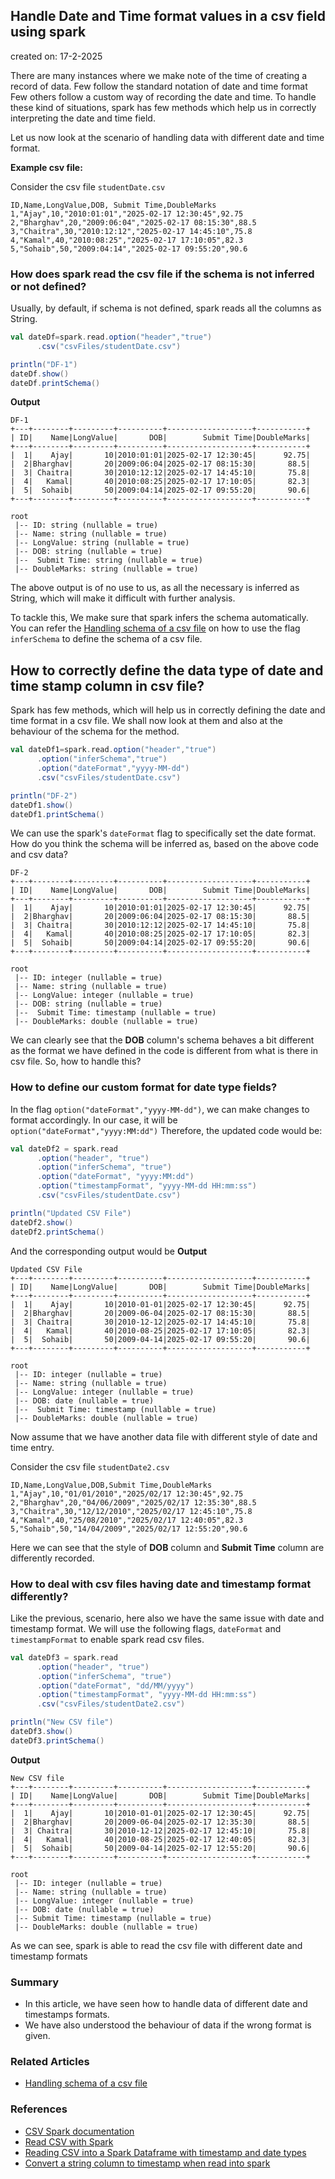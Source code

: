 ## Handle Date and Time format values in a csv field using spark

created on: 17-2-2025

There are many instances where we make note of the time of creating a record of data. Few follow the standard notation of date and time format
Few others follow a custom way of recording the date and time. To handle these kind of situations, spark has few methods which help us in correctly interpreting the date and time field.


Let us now look at the scenario of handling data with different date and time format.

**Example csv file:** 

Consider the csv file `studentDate.csv`
```csv
ID,Name,LongValue,DOB, Submit Time,DoubleMarks
1,"Ajay",10,"2010:01:01","2025-02-17 12:30:45",92.75
2,"Bharghav",20,"2009:06:04","2025-02-17 08:15:30",88.5
3,"Chaitra",30,"2010:12:12","2025-02-17 14:45:10",75.8
4,"Kamal",40,"2010:08:25","2025-02-17 17:10:05",82.3
5,"Sohaib",50,"2009:04:14","2025-02-17 09:55:20",90.6
```

### How does spark read the csv file if the schema is not inferred or not defined?
Usually, by default, if schema is not defined, spark reads all the columns as String.
```scala
val dateDf=spark.read.option("header","true")
      .csv("csvFiles/studentDate.csv")

println("DF-1")
dateDf.show()
dateDf.printSchema()
```
**Output**
```text
DF-1
+---+--------+---------+----------+-------------------+-----------+
| ID|    Name|LongValue|       DOB|        Submit Time|DoubleMarks|
+---+--------+---------+----------+-------------------+-----------+
|  1|    Ajay|       10|2010:01:01|2025-02-17 12:30:45|      92.75|
|  2|Bharghav|       20|2009:06:04|2025-02-17 08:15:30|       88.5|
|  3| Chaitra|       30|2010:12:12|2025-02-17 14:45:10|       75.8|
|  4|   Kamal|       40|2010:08:25|2025-02-17 17:10:05|       82.3|
|  5|  Sohaib|       50|2009:04:14|2025-02-17 09:55:20|       90.6|
+---+--------+---------+----------+-------------------+-----------+

root
 |-- ID: string (nullable = true)
 |-- Name: string (nullable = true)
 |-- LongValue: string (nullable = true)
 |-- DOB: string (nullable = true)
 |--  Submit Time: string (nullable = true)
 |-- DoubleMarks: string (nullable = true)
```
The above output is of no use to us, as all the necessary is inferred as String, which will make it difficult with further analysis.

To tackle this, We make sure that spark infers the schema automatically. You can refer the [Handling schema of a csv file](csvOps2.md) on how to use the flag `inferSchema` to define the schema of a csv file.

## How to correctly define the data type of date and time stamp column in csv file?

Spark has few methods, which will help us in correctly defining the date and time format in a csv file.
We shall now look at them and also at the behaviour of the schema for the method.

```scala
val dateDf1=spark.read.option("header","true")
      .option("inferSchema","true")
      .option("dateFormat","yyyy-MM-dd")
      .csv("csvFiles/studentDate.csv")

println("DF-2")
dateDf1.show()
dateDf1.printSchema()
```
We can use the spark's `dateFormat` flag to specifically set the date format.
How do you think the schema will be inferred as, based on the above code and csv data?
```text
DF-2
+---+--------+---------+----------+-------------------+-----------+
| ID|    Name|LongValue|       DOB|        Submit Time|DoubleMarks|
+---+--------+---------+----------+-------------------+-----------+
|  1|    Ajay|       10|2010:01:01|2025-02-17 12:30:45|      92.75|
|  2|Bharghav|       20|2009:06:04|2025-02-17 08:15:30|       88.5|
|  3| Chaitra|       30|2010:12:12|2025-02-17 14:45:10|       75.8|
|  4|   Kamal|       40|2010:08:25|2025-02-17 17:10:05|       82.3|
|  5|  Sohaib|       50|2009:04:14|2025-02-17 09:55:20|       90.6|
+---+--------+---------+----------+-------------------+-----------+

root
 |-- ID: integer (nullable = true)
 |-- Name: string (nullable = true)
 |-- LongValue: integer (nullable = true)
 |-- DOB: string (nullable = true)
 |--  Submit Time: timestamp (nullable = true)
 |-- DoubleMarks: double (nullable = true)
```
We can clearly see that the **DOB** column's schema behaves a bit different as the format we have defined in the code is different from what is there in csv file. 
So, how to handle this?

### How to define our custom format for date type fields?
In the flag `option("dateFormat","yyyy-MM-dd")`, we can make changes to format accordingly. In our case, it will be `option("dateFormat","yyyy:MM:dd")`
Therefore, the updated code would be:
```scala
val dateDf2 = spark.read
      .option("header", "true")
      .option("inferSchema", "true")
      .option("dateFormat", "yyyy:MM:dd")
      .option("timestampFormat", "yyyy-MM-dd HH:mm:ss")
      .csv("csvFiles/studentDate.csv")

println("Updated CSV File")
dateDf2.show()
dateDf2.printSchema()
```
And the corresponding output would be 
**Output**
```text
Updated CSV File
+---+--------+---------+----------+-------------------+-----------+
| ID|    Name|LongValue|       DOB|        Submit Time|DoubleMarks|
+---+--------+---------+----------+-------------------+-----------+
|  1|    Ajay|       10|2010-01-01|2025-02-17 12:30:45|      92.75|
|  2|Bharghav|       20|2009-06-04|2025-02-17 08:15:30|       88.5|
|  3| Chaitra|       30|2010-12-12|2025-02-17 14:45:10|       75.8|
|  4|   Kamal|       40|2010-08-25|2025-02-17 17:10:05|       82.3|
|  5|  Sohaib|       50|2009-04-14|2025-02-17 09:55:20|       90.6|
+---+--------+---------+----------+-------------------+-----------+

root
 |-- ID: integer (nullable = true)
 |-- Name: string (nullable = true)
 |-- LongValue: integer (nullable = true)
 |-- DOB: date (nullable = true)
 |--  Submit Time: timestamp (nullable = true)
 |-- DoubleMarks: double (nullable = true)
```

Now assume that we have another data file with different style of date and time entry.

Consider the csv file `studentDate2.csv`
```csv
ID,Name,LongValue,DOB,Submit Time,DoubleMarks
1,"Ajay",10,"01/01/2010","2025/02/17 12:30:45",92.75
2,"Bharghav",20,"04/06/2009","2025/02/17 12:35:30",88.5
3,"Chaitra",30,"12/12/2010","2025/02/17 12:45:10",75.8
4,"Kamal",40,"25/08/2010","2025/02/17 12:40:05",82.3
5,"Sohaib",50,"14/04/2009","2025/02/17 12:55:20",90.6
```
Here we can see that the style of **DOB** column and **Submit Time** column are differently recorded.

### How to deal with csv files having date and timestamp format differently?

Like the previous, scenario, here also we have the same issue with date and timestamp format. We will use the following flags, `dateFormat` and `timestampFormat` to enable spark read csv files.
```scala
val dateDf3 = spark.read
      .option("header", "true")
      .option("inferSchema", "true")
      .option("dateFormat", "dd/MM/yyyy")
      .option("timestampFormat", "yyyy-MM-dd HH:mm:ss")
      .csv("csvFiles/studentDate2.csv")

println("New CSV file")
dateDf3.show()
dateDf3.printSchema()
```
**Output**
```text
New CSV file
+---+--------+---------+----------+-------------------+-----------+
| ID|    Name|LongValue|       DOB|        Submit Time|DoubleMarks|
+---+--------+---------+----------+-------------------+-----------+
|  1|    Ajay|       10|2010-01-01|2025-02-17 12:30:45|      92.75|
|  2|Bharghav|       20|2009-06-04|2025-02-17 12:35:30|       88.5|
|  3| Chaitra|       30|2010-12-12|2025-02-17 12:45:10|       75.8|
|  4|   Kamal|       40|2010-08-25|2025-02-17 12:40:05|       82.3|
|  5|  Sohaib|       50|2009-04-14|2025-02-17 12:55:20|       90.6|
+---+--------+---------+----------+-------------------+-----------+

root
 |-- ID: integer (nullable = true)
 |-- Name: string (nullable = true)
 |-- LongValue: integer (nullable = true)
 |-- DOB: date (nullable = true)
 |-- Submit Time: timestamp (nullable = true)
 |-- DoubleMarks: double (nullable = true)
```

As we can see, spark is able to read the csv file with different date and timestamp formats


### Summary
- In this article, we have seen how to handle data of different date and timestamps formats.
- We have also understood the behaviour of data if the wrong format is given.

### Related Articles
- [Handling schema of a csv file](csvOps2.md)

### References
- [CSV Spark documentation](https://spark.apache.org/docs/3.5.4/sql-data-sources-csv.html)
- [Read CSV with Spark](https://stackoverflow.com/questions/38647132/read-csv-with-spark)
- [Reading CSV into a Spark Dataframe with timestamp and date types](https://stackoverflow.com/questions/40878243/reading-csv-into-a-spark-dataframe-with-timestamp-and-date-types)
- [Convert a string column to timestamp when read into spark](https://stackoverflow.com/questions/57705211/convert-a-string-column-to-timestamp-when-read-into-spark)
